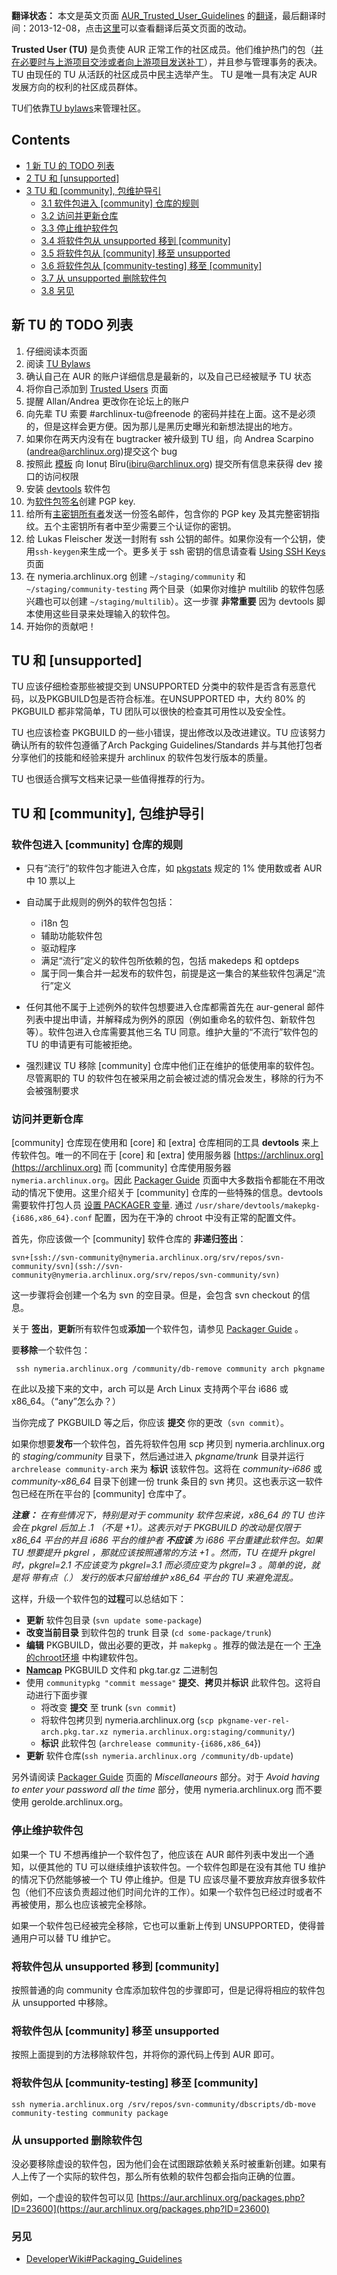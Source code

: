 **翻译状态：** 本文是英文页面 [AUR_Trusted_User_Guidelines](/index.php/AUR_Trusted_User_Guidelines "AUR Trusted User Guidelines") 的[翻译](/index.php/ArchWiki_Translation_Team_(%E7%AE%80%E4%BD%93%E4%B8%AD%E6%96%87) "ArchWiki Translation Team (简体中文)")，最后翻译时间：2013-12-08，点击[这里](https://wiki.archlinux.org/index.php?title=AUR_Trusted_User_Guidelines&diff=0&oldid=285875)可以查看翻译后英文页面的改动。

**Trusted User (TU)** 是负责使 AUR 正常工作的社区成员。他们维护热门的包（[并在必要时与上游项目交涉或者向上游项目发送补丁](https://mailman.archlinux.org/pipermail/aur-general/2010-September/010649.html)），并且参与管理事务的表决。TU 由现任的 TU 从活跃的社区成员中民主选举产生。 TU 是唯一具有决定 AUR 发展方向的权利的社区成员群体。

TU们依靠[TU bylaws](https://aur.archlinux.org/trusted-user/TUbylaws.html)来管理社区。

## Contents

*   [1 新 TU 的 TODO 列表](#.E6.96.B0_TU_.E7.9A.84_TODO_.E5.88.97.E8.A1.A8)
*   [2 TU 和 [unsupported]](#TU_.E5.92.8C_.5Bunsupported.5D)
*   [3 TU 和 [community], 包维护导引](#TU_.E5.92.8C_.5Bcommunity.5D.2C_.E5.8C.85.E7.BB.B4.E6.8A.A4.E5.AF.BC.E5.BC.95)
    *   [3.1 软件包进入 [community] 仓库的规则](#.E8.BD.AF.E4.BB.B6.E5.8C.85.E8.BF.9B.E5.85.A5_.5Bcommunity.5D_.E4.BB.93.E5.BA.93.E7.9A.84.E8.A7.84.E5.88.99)
    *   [3.2 访问并更新仓库](#.E8.AE.BF.E9.97.AE.E5.B9.B6.E6.9B.B4.E6.96.B0.E4.BB.93.E5.BA.93)
    *   [3.3 停止维护软件包](#.E5.81.9C.E6.AD.A2.E7.BB.B4.E6.8A.A4.E8.BD.AF.E4.BB.B6.E5.8C.85)
    *   [3.4 将软件包从 unsupported 移到 [community]](#.E5.B0.86.E8.BD.AF.E4.BB.B6.E5.8C.85.E4.BB.8E_unsupported_.E7.A7.BB.E5.88.B0_.5Bcommunity.5D)
    *   [3.5 将软件包从 [community] 移至 unsupported](#.E5.B0.86.E8.BD.AF.E4.BB.B6.E5.8C.85.E4.BB.8E_.5Bcommunity.5D_.E7.A7.BB.E8.87.B3_unsupported)
    *   [3.6 将软件包从 [community-testing] 移至 [community]](#.E5.B0.86.E8.BD.AF.E4.BB.B6.E5.8C.85.E4.BB.8E_.5Bcommunity-testing.5D_.E7.A7.BB.E8.87.B3_.5Bcommunity.5D)
    *   [3.7 从 unsupported 删除软件包](#.E4.BB.8E_unsupported_.E5.88.A0.E9.99.A4.E8.BD.AF.E4.BB.B6.E5.8C.85)
    *   [3.8 另见](#.E5.8F.A6.E8.A7.81)

## 新 TU 的 TODO 列表

1.  仔细阅读本页面
2.  阅读 [TU Bylaws](https://aur.archlinux.org/trusted-user/TUbylaws.html)
3.  确认自己在 AUR 的账户详细信息是最新的，以及自己已经被赋予 TU 状态
4.  将你自己添加到 [Trusted Users](/index.php/Trusted_Users "Trusted Users") 页面
5.  提醒 Allan/Andrea 更改你在论坛上的账户
6.  向先辈 TU 索要 #archlinux-tu@freenode 的密码并挂在上面。这不是必须的，但是这样会更方便。因为那儿是黑历史曝光和新想法提出的地方。
7.  如果你在两天内没有在 bugtracker 被升级到 TU 组，向 Andrea Scarpino (andrea@archlinux.org)提交这个 bug
8.  按照此 [模板](https://www.archlinux.org/trustedusers/) 向 Ionuț Bîru(ibiru@archlinux.org) 提交所有信息来获得 dev 接口的访问权限
9.  安装 [devtools](https://www.archlinux.org/packages/?name=devtools) 软件包
10.  为[软件包签名](/index.php/Package_signing "Package signing")创建 PGP key.
11.  给所有[主密钥所有者](https://www.archlinux.org/master-keys/)发送一份签名邮件，包含你的 PGP key 及其完整密钥指纹。五个主密钥所有者中至少需要三个认证你的密钥。
12.  给 Lukas Fleischer 发送一封附有 ssh 公钥的邮件。如果你没有一个公钥，使用`ssh-keygen`来生成一个。更多关于 ssh 密钥的信息请查看 [Using SSH Keys](/index.php/Using_SSH_Keys "Using SSH Keys") 页面
13.  在 nymeria.archlinux.org 创建 `~/staging/community` 和 `~/staging/community-testing` 两个目录（如果你对维护 multilib 的软件包感兴趣也可以创建 `~/staging/multilib`）。这一步骤 **非常重要** 因为 devtools 脚本使用这些目录来处理输入的软件包。
14.  开始你的贡献吧！

## TU 和 [unsupported]

TU 应该仔细检查那些被提交到 UNSUPPORTED 分类中的软件是否含有恶意代码，以及PKGBUILD包是否符合标准。在UNSUPPORTED 中，大约 80% 的 PKGBUILD 都非常简单，TU 团队可以很快的检查其可用性以及安全性。

TU 也应该检查 PKGBUILD 的一些小错误，提出修改以及改进建议。TU 应该努力确认所有的软件包遵循了Arch Packging Guidelines/Standards 并与其他打包者分享他们的技能和经验来提升 archlinux 的软件包发行版本的质量。

TU 也很适合撰写文档来记录一些值得推荐的行为。

## TU 和 [community], 包维护导引

### 软件包进入 [community] 仓库的规则

*   只有“流行”的软件包才能进入仓库，如 [pkgstats](https://www.archlinux.de/?page=PackageStatistics) 规定的 1% 使用数或者 AUR 中 10 票以上

*   自动属于此规则的例外的软件包包括：
    *   i18n 包
    *   辅助功能软件包
    *   驱动程序
    *   满足“流行”定义的软件包所依赖的包，包括 makedeps 和 optdeps
    *   属于同一集合并一起发布的软件包，前提是这一集合的某些软件包满足“流行”定义

*   任何其他不属于上述例外的软件包想要进入仓库都需首先在 aur-general 邮件列表中提出申请，并解释成为例外的原因（例如重命名的软件包、新软件包等）。软件包进入仓库需要其他三名 TU 同意。维护大量的“不流行”软件包的 TU 的申请更有可能被拒绝。

*   强烈建议 TU 移除 [community] 仓库中他们正在维护的低使用率的软件包。尽管离职的 TU 的软件包在被采用之前会被过滤的情况会发生，移除的行为不会被强制要求

### 访问并更新仓库

[community] 仓库现在使用和 [core] 和 [extra] 仓库相同的工具 **devtools** 来上传软件包。唯一的不同在于 [core] 和 [extra] 使用服务器 [https://archlinux.org](https://archlinux.org) 而 [community] 仓库使用服务器`nymeria.archlinux.org`。因此 [Packager Guide](/index.php/DeveloperWiki:HOWTO_Be_A_Packager "DeveloperWiki:HOWTO Be A Packager") 页面中大多数指令都能在不用改动的情况下使用。这里介绍关于 [community] 仓库的一些特殊的信息。devtools 需要软件打包人员 [设置 PACKAGER 变量](/index.php/Arch_Build_System#Set_the_PACKAGER_variable_in_.2Fetc.2Fmakepkg.conf "Arch Build System"). 通过 `/usr/share/devtools/makepkg-{i686,x86_64}.conf` 配置，因为在干净的 chroot 中没有正常的配置文件。

首先，你应该做一个 [community] 软件仓库的 **非递归签出**：

```
svn+[ssh://svn-community@nymeria.archlinux.org/srv/repos/svn-community/svn](ssh://svn-community@nymeria.archlinux.org/srv/repos/svn-community/svn)

```

这一步骤将会创建一个名为 svn 的空目录。但是，会包含 svn checkout 的信息。

关于 **签出**，**更新**所有软件包或**添加**一个软件包，请参见 [Packager Guide](/index.php/DeveloperWiki:HOWTO_Be_A_Packager "DeveloperWiki:HOWTO Be A Packager") 。

要**移除**一个软件包：

```
 ssh nymeria.archlinux.org /community/db-remove community arch pkgname

```

在此以及接下来的文中，arch 可以是 Arch Linux 支持两个平台 i686 或 x86_64。（“any”怎么办？）

当你完成了 PKGBUILD 等之后，你应该 **提交** 你的更改（`svn commit`）。

如果你想要**发布**一个软件包，首先将软件包用 scp 拷贝到 nymeria.archlinux.org 的 _staging/community_ 目录下，然后通过进入 _pkgname/trunk_ 目录并运行 `archrelease community-arch` 来为 **标识** 该软件包。这将在 _community-i686_ 或 _community-x86_64_ 目录下创建一份 trunk 条目的 svn 拷贝。这也表示这一软件包已经在所在平台的 [community] 仓库中了。

_**注意：** 在有些情况下，特别是对于 community 软件包来说，x86_64 的 TU 也许会在 pkgrel 后加上 .1 （不是 +1）。这表示对于 PKGBUILD 的改动是仅限于 x86_64 平台的并且 i686 平台的维护者 **不应该** 为 i686 平台重建此软件包。如果 TU 想要提升 pkgrel ，那就应该按照通常的方法 +1 。然而，TU 在提升 pkgrel 时，pkgrel=2.1 不应该变为 pkgrel=3.1 而必须应变为 pkgrel=3 。简单的说，就是将 带有点（.） 发行的版本只留给维护 x86_64 平台的 TU 来避免混乱。_

这样，升级一个软件包的**过程**可以总结如下：

*   **更新** 软件包目录 (`svn update some-package`)
*   **改变当前目录** 到软件包的 trunk 目录 (`cd some-package/trunk`)
*   **编辑** PKGBUILD，做出必要的更改，并 `makepkg` 。推荐的做法是在一个 [干净的chroot环境](/index.php/DeveloperWiki:Building_in_a_Clean_Chroot "DeveloperWiki:Building in a Clean Chroot") 中构建软件包。
*   **[Namcap](/index.php/Namcap "Namcap")** PKGBUILD 文件和 pkg.tar.gz 二进制包
*   使用 `communitypkg "commit message"` **提交**、**拷贝**并**标识** 此软件包。这将自动进行下面步骤
    *   将改变 **提交** 至 trunk (`svn commit`)
    *   将软件包拷贝到 nymeria.archlinux.org (`scp pkgname-ver-rel-arch.pkg.tar.xz nymeria.archlinux.org:staging/community/`)
    *   **标识** 此软件包 (`archrelease community-{i686,x86_64`})
*   **更新** 软件仓库(`ssh nymeria.archlinux.org /community/db-update`)

另外请阅读 [Packager Guide](/index.php/DeveloperWiki:HOWTO_Be_A_Packager "DeveloperWiki:HOWTO Be A Packager") 页面的 _Miscellaneours_ 部分。对于 _Avoid having to enter your password all the time_ 部分，使用 nymeria.archlinux.org 而不要使用 gerolde.archlinux.org。

### 停止维护软件包

如果一个 TU 不想再维护一个软件包了，他应该在 AUR 邮件列表中发出一个通知，以便其他的 TU 可以继续维护该软件包。一个软件包即是在没有其他 TU 维护的情况下仍然能够被一个 TU 停止维护。但是 TU 应该尽量不要放弃放弃很多软件包（他们不应该负责超过他们时间允许的工作）。如果一个软件包已经过时或者不再被使用，那么也应该被完全移除。

如果一个软件包已经被完全移除，它也可以重新上传到 UNSUPPORTED，使得普通用户可以替 TU 维护它。

### 将软件包从 unsupported 移到 [community]

按照普通的向 community 仓库添加软件包的步骤即可，但是记得将相应的软件包从 unsupported 中移除。

### 将软件包从 [community] 移至 unsupported

按照上面提到的方法移除软件包，并将你的源代码上传到 AUR 即可。

### 将软件包从 [community-testing] 移至 [community]

```
ssh nymeria.archlinux.org /srv/repos/svn-community/dbscripts/db-move community-testing community package

```

### 从 unsupported 删除软件包

没必要移除虚设的软件包，因为他们会在试图跟踪依赖关系时被重新创建。如果有人上传了一个实际的软件包，那么所有依赖的软件包都会指向正确的位置。

例如，一个虚设的软件包可以见 [https://aur.archlinux.org/packages.php?ID=23600](https://aur.archlinux.org/packages.php?ID=23600)

### 另见

*   [DeveloperWiki#Packaging_Guidelines](/index.php/DeveloperWiki#Packaging_Guidelines "DeveloperWiki")